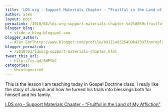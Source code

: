 ```yaml
---
title: 'LDS.org - Support Materials Chapter - “Fruitful in the Land of My Affliction”'
author: alex
layout: post
permalink: /2010/03/lds-org-support-materials-chapter-%e2%80%9cfruitful-in-the-land-of-my-affliction%e2%80%9d/
blogger_blog:
  - slide-o-blog.blogspot.com
blogger_author:
  - Alex Earlhttp://www.blogger.com/profile/09111492254896423873noreply@blogger.com
blogger_permalink:
  - /2010/03/ldsorg-support-materials-chapter.html
tweet_this_url:
  - http://is.gd/SWPYkC
categories:
  - Uncategorized
---
```

This is the lesson I am teaching today in Gospel Doctrine class. I really like the story of Joseph and how he turned his trials into blessings both for himself and his family.

[LDS.org - Support Materials Chapter - "Fruitful in the Land of My Affliction"][1]



 [1]: http://lds.org/ldsorg/v/index.jsp?hideNav=1&locale=0&sourceId=a183c106dac20110VgnVCM100000176f620a____&vgnextoid=198bf4b13819d110VgnVCM1000003a94610aRCRD